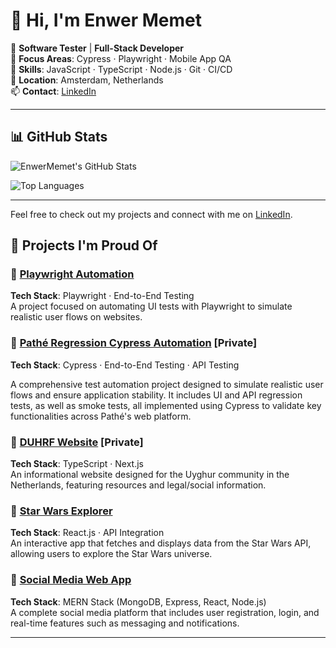 # 👋 Hi, I'm Enwer Memet

💼 **Software Tester** | **Full-Stack Developer**  
🎯 **Focus Areas**: Cypress · Playwright · Mobile App QA  
🧠 **Skills**: JavaScript · TypeScript · Node.js · Git · CI/CD  
📍 **Location**: Amsterdam, Netherlands  
📫 **Contact**: [LinkedIn](https://linkedin.com/in/ememet)

---

## 📊 GitHub Stats

![EnwerMemet's GitHub Stats](https://github-readme-stats.vercel.app/api?username=EnwerMemet&show_icons=true&theme=default&count_private=true&include_all_commits=true)

![Top Languages](https://github-readme-stats.vercel.app/api/top-langs/?username=EnwerMemet&layout=compact&theme=default)

---

Feel free to check out my projects and connect with me on [LinkedIn](https://linkedin.com/in/ememet).



## 🚀 Projects I'm Proud Of

### 🔹 [**Playwright Automation**](https://github.com/EnwerMemet/Automation-Exercise)  
**Tech Stack**: Playwright · End-to-End Testing  
A project focused on automating UI tests with Playwright to simulate realistic user flows on websites.


### 🔹 [**Pathé Regression Cypress Automation**](https://github.com/EnwerMemet/Pathe-Regression)  [Private]
**Tech Stack**: Cypress · End-to-End Testing · API Testing 

A comprehensive test automation project designed to simulate realistic user flows and ensure application stability.
It includes UI and API regression tests, as well as smoke tests, all implemented using Cypress to validate key functionalities across Pathé's web platform.


### 🔹 [**DUHRF Website**](https://github.com/EnwerMemet/dutch-uyghur)   [Private]
**Tech Stack**: TypeScript · Next.js  
An informational website designed for the Uyghur community in the Netherlands, featuring resources and legal/social information.

### 🔹 [**Star Wars Explorer**](https://github.com/EnwerMemet/StarWars)  
**Tech Stack**: React.js · API Integration  
An interactive app that fetches and displays data from the Star Wars API, allowing users to explore the Star Wars universe.

### 🔹 [**Social Media Web App**](https://github.com/ememet/socialapp)  
**Tech Stack**: MERN Stack (MongoDB, Express, React, Node.js)  
A complete social media platform that includes user registration, login, and real-time features such as messaging and notifications.

---



